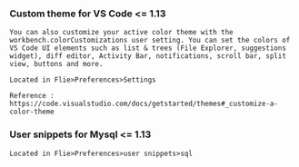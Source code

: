 ### Custom theme for VS Code <= 1.13

```
You can also customize your active color theme with the workbench.colorCustomizations user setting. You can set the colors of VS Code UI elements such as list & trees (File Explorer, suggestions widget), diff editor, Activity Bar, notifications, scroll bar, split view, buttons and more.

Located in Flie>Preferences>Settings

Reference : https://code.visualstudio.com/docs/getstarted/themes#_customize-a-color-theme
```

### User snippets for Mysql <= 1.13

```
Located in Flie>Preferences>user snippets>sql
```